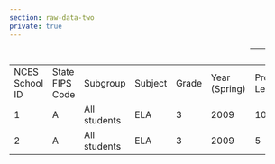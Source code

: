 ```yaml
---
section: raw-data-two
private: true
---
```


<table class="table table-responsive seda-table mx-auto" style="max-width: 90%;">
<thead><tr><th style="border: none;" title="Field #1"></th>
<th style="border: none;" title="Field #2"></th>
<th style="border: none;" title="Field #3"></th>
<th style="border: none;" title="Field #4"></th>
<th style="border: none;" title="Field #5"></th>
<th style="border: none;" title="Field #6" style="background-color: transparent;"></th>
<th colspan="4" style=""title="Field #7">Number of Students Scoring at</th>

</tr></thead>
<tbody><tr>
<td>NCES School ID</td>
<td>State FIPS Code</td>
<td>Subgroup</td>
<td>Subject</td>
<td>Grade</td>
<td>Year (Spring)</td>
<td>Proficiency Level 1</td>
<td>Proficiency Level 2</td>
<td>Proficiency Level 3</td>
<td>Proficiency Level 4</td>
</tr>
<tr>
<td>1</td>
<td>A</td>
<td>All students</td>
<td>ELA</td>
<td>3</td>
<td>2009</td>
<td>10</td>
<td>50</td>
<td>100</td>
<td>50</td>
</tr>
<tr>
<td>2</td>
<td>A</td>
<td>All students</td>
<td>ELA</td>
<td>3</td>
<td>2009</td>
<td>5</td>
<td>30</td>
<td>80</td>
<td>40</td>
</tr>
</tbody></table>